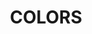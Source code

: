 --- 
title: "COLORS"
publishdate: "2019-3-3T16:48:46+02:00"
src: "https://365manga.net/manga/colors"
image: "https://data.365manga.net/images/thumbnails/30375-colors.jpg"
description: " What color are you?"
---